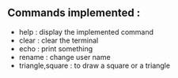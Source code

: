 ## Commands implemented :
- help : display the implemented command
- clear : clear the terminal
- echo : print something 
- rename : change user name
- triangle,square : to draw a square or a triangle